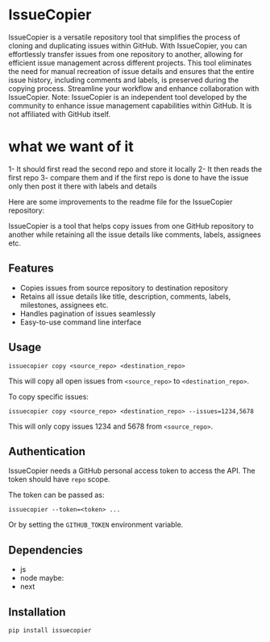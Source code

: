 # IssueCopier

IssueCopier is a versatile repository tool that simplifies the process of cloning and duplicating issues within GitHub. With IssueCopier, you can effortlessly transfer issues from one repository to another, allowing for efficient issue management across different projects. This tool eliminates the need for manual recreation of issue details and ensures that the entire issue history, including comments and labels, is preserved during the copying process. Streamline your workflow and enhance collaboration with IssueCopier.
Note: IssueCopier is an independent tool developed by the community to enhance issue management capabilities within GitHub. It is not affiliated with GitHub itself.

# what we want of it

1- It should first read the second repo and store it locally
2- It then reads the first repo
3- compare them and if the first repo is done to have the issue only then post it there with labels and details


Here are some improvements to the readme file for the IssueCopier repository:


IssueCopier is a tool that helps copy issues from one GitHub repository to another while retaining all the issue details like comments, labels, assignees etc. 

## Features

- Copies issues from source repository to destination repository
- Retains all issue details like title, description, comments, labels, milestones, assignees etc.
- Handles pagination of issues seamlessly
- Easy-to-use command line interface

## Usage

```
issuecopier copy <source_repo> <destination_repo>
```

This will copy all open issues from `<source_repo>` to `<destination_repo>`. 

To copy specific issues:

```
issuecopier copy <source_repo> <destination_repo> --issues=1234,5678
```

This will only copy issues 1234 and 5678 from `<source_repo>`.

## Authentication

IssueCopier needs a GitHub personal access token to access the API. The token should have `repo` scope. 

The token can be passed as:

```
issuecopier --token=<token> ...
```

Or by setting the `GITHUB_TOKEN` environment variable.

## Dependencies

-  js
-  node
maybe:
- next
  

## Installation

```
pip install issuecopier
```
